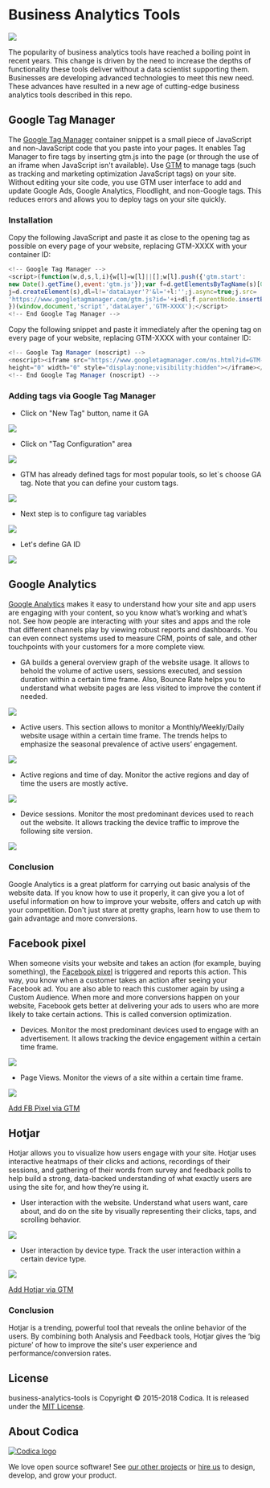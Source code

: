 # Business Analytics Tools

![](images/image.jpg)

The popularity of business analytics tools have reached a boiling point in recent years. This change is driven by the need to increase the depths of functionality these tools deliver without a data scientist supporting them. Businesses are developing advanced technologies to meet this new need. These advances have resulted in a new age of cutting-edge business analytics tools described in this repo.

## Google Tag Manager
The [Google Tag Manager](https://marketingplatform.google.com/about/tag-manager/) container snippet is a small piece of JavaScript and non-JavaScript code that you paste into your pages. It enables Tag Manager to fire tags by inserting gtm.js into the page (or through the use of an iframe when JavaScript isn't available). Use [GTM](https://marketingplatform.google.com/about/tag-manager/) to manage tags (such as tracking and marketing optimization JavaScript tags) on your site. Without editing your site code, you use GTM user interface to add and update Google Ads, Google Analytics, Floodlight, and non-Google tags. This reduces errors and allows you to deploy tags on your site quickly.

### Installation
Copy the following JavaScript and paste it as close to the opening <head> tag as possible on every page of your website, replacing GTM-XXXX with your container ID:

```js
<!-- Google Tag Manager -->
<script>(function(w,d,s,l,i){w[l]=w[l]||[];w[l].push({'gtm.start':
new Date().getTime(),event:'gtm.js'});var f=d.getElementsByTagName(s)[0],
j=d.createElement(s),dl=l!='dataLayer'?'&l='+l:'';j.async=true;j.src=
'https://www.googletagmanager.com/gtm.js?id='+i+dl;f.parentNode.insertBefore(j,f);
})(window,document,'script','dataLayer','GTM-XXXX');</script>
<!-- End Google Tag Manager -->
```
Copy the following snippet and paste it immediately after the opening <body> tag on every page of your website, replacing GTM-XXXX with your container ID:
```js
<!-- Google Tag Manager (noscript) -->
<noscript><iframe src="https://www.googletagmanager.com/ns.html?id=GTM-XXXX"
height="0" width="0" style="display:none;visibility:hidden"></iframe></noscript>
<!-- End Google Tag Manager (noscript) -->
```

### Adding tags via Google Tag Manager
- Click on "New Tag" button, name it GA

![](images/GA1.png)

- Click on "Tag Configuration" area

![](images/GA2.png)

- GTM has already defined tags for most popular tools, so let`s choose GA tag. Note that you can define your custom tags.

![](images/GA3.png)

- Next step is to configure tag variables

![](images/GA4.png)

- Let's define GA ID

![](images/GA5.png)

## Google Analytics
[Google Analytics](https://marketingplatform.google.com/about/analytics/) makes it easy to understand how your site and app users are engaging with your content, so you know what’s working and what’s not. See how people are interacting with your sites and apps and the role that different channels play by viewing robust reports and dashboards. You can even connect systems used to measure CRM, points of sale, and other touchpoints with your customers for a more complete view.

- GA builds a general overview graph of the website usage. It allows to behold the volume of active users, sessions executed, and session duration within a certain time frame. Also, Bounce Rate helps you to understand what website pages are less visited to improve the content if needed. 


![](images/GA6.png)

- Active users. This section allows to monitor a Monthly/Weekly/Daily website usage within a certain time frame. The trends helps to emphasize the seasonal prevalence of active users’ engagement. 

![](images/GA7.png)

- Active regions and time of day. Monitor the active regions and day of time the users are mostly active. 

![](images/GA8.png)

- Device sessions. Monitor the most predominant devices used to reach out the website. It allows tracking the device traffic to improve the following site version. 

![](images/GA9.png)

### Conclusion

Google Analytics is a great platform for carrying out basic analysis of the website data. If you know how to use it properly, it can give you a lot of useful information on how to improve your website, offers and catch up with your competition. Don't just stare at pretty graphs, learn how to use them to gain advantage and more conversions.

## Facebook pixel
When someone visits your website and takes an action (for example, buying something), the [Facebook pixel](https://www.facebook.com/business/learn/facebook-ads-pixel) is triggered and reports this action. This way, you know when a customer takes an action after seeing your Facebook ad. You are also able to reach this customer again by using a Custom Audience. When more and more conversions happen on your website, Facebook gets better at delivering your ads to users who are more likely to take certain actions. This is called conversion optimization.

- Devices. Monitor the most predominant devices used to engage with an advertisement. It allows tracking the device engagement within a certain time frame.  

![](images/FBP1.png)

- Page Views. Monitor the views of a site within a certain time frame.

![](images/FBP.png)

[Add FB Pixel via GTM](https://www.facebook.com/business/help/1021909254506499)

## Hotjar
Hotjar allows you to visualize how users engage with your site. Hotjar uses interactive heatmaps of their clicks and actions, recordings of their sessions, and gathering of their words from survey and feedback polls to help build a strong, data-backed understanding of what exactly users are using the site for, and how they’re using it.

- User interaction with the website. Understand what users want, care about, and do on the site by visually representing their clicks, taps, and scrolling behavior.

![](images/HJ1.png)

- User interaction by device type. Track the user interaction within a certain device type. 

![](images/HJ2.png)

[Add Hotjar via GTM](https://help.hotjar.com/hc/en-us/articles/115009499708-Google-Tag-Manager)

### Conclusion

Hotjar is a trending, powerful tool that reveals the online behavior of the users. By combining both Analysis and Feedback tools, Hotjar gives the ‘big picture’ of how to improve the site's user experience and performance/conversion rates.


## License
business-analytics-tools is Copyright © 2015-2018 Codica. It is released under the [MIT License](https://opensource.org/licenses/MIT).

## About Codica

[![Codica logo](https://www.codica.com/assets/images/logo/logo.svg)](https://www.codica.com)

We love open source software! See [our other projects](https://github.com/codica2) or [hire us](https://www.codica.com/) to design, develop, and grow your product.
